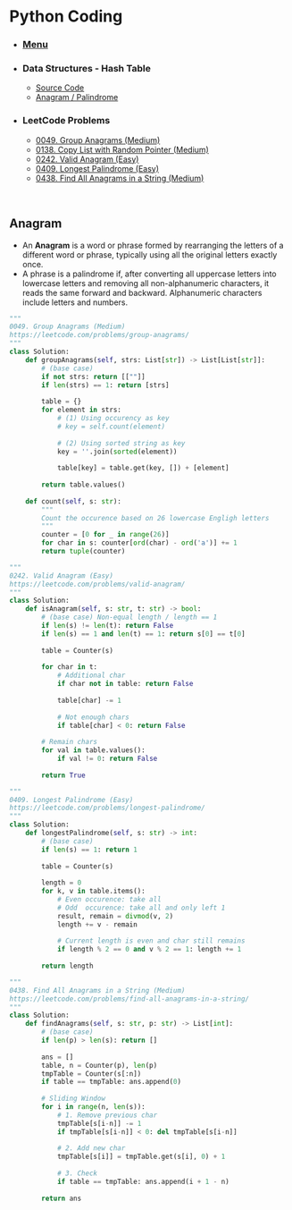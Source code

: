 # Python Coding

* ### [Menu](./README.md)
* ### Data Structures - Hash Table
    * [<ins>Source Code<ins>](./_HashTable.py)
    * [Anagram / Palindrome](#p1)
* ### LeetCode Problems
    * [0049. Group Anagrams (Medium)](https://leetcode.com/problems/group-anagrams/)
    * [0138. Copy List with Random Pointer (Medium)](https://leetcode.com/problems/copy-list-with-random-pointer/)
    * [0242. Valid Anagram (Easy)](https://leetcode.com/problems/valid-anagram/)
    * [0409. Longest Palindrome (Easy)](https://leetcode.com/problems/longest-palindrome/)
    * [0438. Find All Anagrams in a String (Medium)](https://leetcode.com/problems/find-all-anagrams-in-a-string/)

<br />

## Anagram                                  <a name="p1"></a>
* An **Anagram** is a word or phrase formed by rearranging the letters of a different word or phrase, typically using all the original letters exactly once.
* A phrase is a palindrome if, after converting all uppercase letters into lowercase letters and removing all non-alphanumeric characters, it reads the same forward and backward. Alphanumeric characters include letters and numbers.

```python
"""
0049. Group Anagrams (Medium)
https://leetcode.com/problems/group-anagrams/
"""
class Solution:
    def groupAnagrams(self, strs: List[str]) -> List[List[str]]:
        # (base case)
        if not strs: return [[""]]
        if len(strs) == 1: return [strs]
        
        table = {}
        for element in strs:
            # (1) Using occurency as key
            # key = self.count(element)
            
            # (2) Using sorted string as key
            key = ''.join(sorted(element))
            
            table[key] = table.get(key, []) + [element]
            
        return table.values()
        
    def count(self, s: str):
        """
        Count the occurence based on 26 lowercase Engligh letters
        """
        counter = [0 for _ in range(26)]
        for char in s: counter[ord(char) - ord('a')] += 1
        return tuple(counter)
```

```python
"""
0242. Valid Anagram (Easy)
https://leetcode.com/problems/valid-anagram/
"""
class Solution:
    def isAnagram(self, s: str, t: str) -> bool:
        # (base case) Non-equal length / length == 1
        if len(s) != len(t): return False
        if len(s) == 1 and len(t) == 1: return s[0] == t[0]
        
        table = Counter(s)
        
        for char in t:
            # Additional char
            if char not in table: return False
            
            table[char] -= 1
            
            # Not enough chars
            if table[char] < 0: return False
        
        # Remain chars
        for val in table.values():
            if val != 0: return False
        
        return True
```

```python
"""
0409. Longest Palindrome (Easy)
https://leetcode.com/problems/longest-palindrome/
"""
class Solution:
    def longestPalindrome(self, s: str) -> int:
        # (base case)
        if len(s) == 1: return 1
        
        table = Counter(s)
        
        length = 0
        for k, v in table.items():
            # Even occurence: take all
            # Odd  occurence: take all and only left 1
            result, remain = divmod(v, 2)
            length += v - remain
            
            # Current length is even and char still remains
            if length % 2 == 0 and v % 2 == 1: length += 1
            
        return length
```

```python
"""
0438. Find All Anagrams in a String (Medium)
https://leetcode.com/problems/find-all-anagrams-in-a-string/
"""
class Solution:
    def findAnagrams(self, s: str, p: str) -> List[int]:
        # (base case)
        if len(p) > len(s): return []
        
        ans = []
        table, n = Counter(p), len(p)
        tmpTable = Counter(s[:n])
        if table == tmpTable: ans.append(0)
        
        # Sliding Window
        for i in range(n, len(s)):
            # 1. Remove previous char
            tmpTable[s[i-n]] -= 1
            if tmpTable[s[i-n]] < 0: del tmpTable[s[i-n]]
                
            # 2. Add new char
            tmpTable[s[i]] = tmpTable.get(s[i], 0) + 1
            
            # 3. Check
            if table == tmpTable: ans.append(i + 1 - n)
                
        return ans
```
